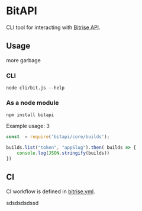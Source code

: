 # BitAPI

CLI tool for interacting with [Bitrise  API](https://api-docs.bitrise.io/#/build-artifact/artifact-show).

## Usage
more garbage
### CLI
`node cli/bit.js --help`

### As a node module

`npm install bitapi`

Example usage:
3
```javascript
const  = require('bitapi/core/builds');

builds.list("token", "appSlug").then( builds => {
    console.log(JSON.stringify(builds))
})
```

## CI

CI workflow is defined in [bitrise.yml](./bitrise.yml).


sdsdsdsdssd
